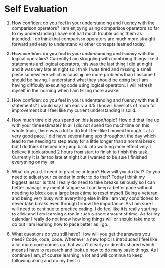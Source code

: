# Self Evaluation

1. How confident do you feel in your understanding and fluency with the comparison operators?
I am enjoying using comparison operators so far to my understanding I have not had much trouble using them as intended. I
do think that comparison operators are much more straight forward and easy to understand vs other concepts learned today.

1. How confident do you feel in your understanding and fluency with the logical operators?
Currently I am struggling with combining things like if statements and logical operators, this was the last thing I did at night and it was very late at night so I think I was tired and missing a small piece somewhere which is causing me more problems than I assume I should be having. I understand what they should be doing but I am having difficulty executing code using logical operators. I will refresh myself in the morning when I am felling more awake.

1. How confident do you feel in your understanding and fluency with the if statements?
I would say I am easily a 3/5 I know I have lots of room for improvement but I feel like my current understanding is solid.

1. How much time did you spend on this lesson/topic? How did that line up with your time estimate?
In all I did not spend too much time on this whole topic, there was a lot to do but I feel like I moved through it at a very good pace. I did have several hang ups throughout the day which lead to me needing to step away for a little longer than a normal break but I do think it helped me jump back into working more effectively. I believe it took around 2 hours from start to finish to finish this task. Currently it is far too late at night but I wanted to be sure I finished everything on my list.

1. What do you still need to practice or learn? How will you do that? Do you need to adjust your calendar in order to do that?
Today I think my biggest lesson is that I really do need to take breaks seriously so I can better manage my mental fatigue so I can keep a better pace without needing to block out a large break time to reset myself. Being a veteran and being very busy with everything else in life I am very conditioned to never take breaks even through I know the importance. As I am sure I will need to continue to practice coding, I do feel like it is really starting to click and I am learning a ton in such a short amount of time. As for my calendar I really do not know how long things will or should take me to do but I am learning how to pace better as I go.

1. What questions do you still have? How will you get the answers you need?
Code, code, code. Whenever a new topic is introduced I feel like a lot more code comes up that wasn't clearly or directly shared which means I have to research and look up how to do many basic things. As I continue I am, of course learning, a lot and will continue to keep following along and do my best :)
